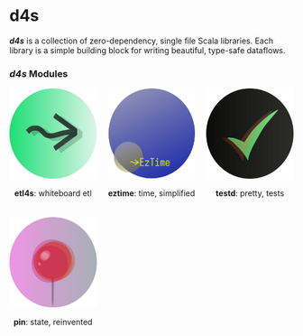 # d4s

**_d4s_** is a collection of zero-dependency, single file Scala libraries. Each library is a simple building block for 
writing beautiful, type-safe dataflows.
### **_d4s_** Modules

<!--
<div align="center">

<div style="display: inline-block; text-align: center; margin: 20px 20px;">
  <a href="https://github.com/mattlianje/etl4s/tree/master">
    <img src="pix/etl4s.png" alt="etl4s" width="160" height="160"/>
  </a>
  <p><strong>etl4s</strong>: whiteboard etl</p>
</div>

<div style="display: inline-block; text-align: center; margin: 20px 20px;">
  <a href="https://github.com/mattlianje/d4s/tree/master/eztime">
    <img src="pix/eztime.png" alt="eztime" width="160" height="160"/>
  </a>
  <p><strong>eztime</strong>: time, simplified</p>
</div>

<div style="display: inline-block; text-align: center; margin: 20px 10px;">
  <a href="https://github.com/mattlianje/d4s/tree/master/eztime">
    <img src="pix/testd.png" alt="testd" width="160" height="160" style="margin-bottom: 10px;"/>
  </a>
  <p><strong>testd</strong>: pretty, tests</p>
</div>

<div style="display: inline-block; text-align: center; margin: 20px 10px;">
  <a href="https://github.com/mattlianje/d4s/tree/master/eztime">
    <img src="pix/pin.png" alt="pin" width="160" height="160" style="margin-bottom: 10px;"/>
  </a>
  <p><strong>pin</strong>: state, reinvented</p>
</div>

</div>
-->

<div align="center">
<div style="display: grid; grid-template-columns: repeat(3, 1fr); gap: 20px; max-width: 800px; margin: 0 auto;">
  <div style="text-align: center;">
    <a href="https://github.com/mattlianje/etl4s/tree/master">
      <img src="pix/etl4s.png" alt="etl4s" width="160" height="160"/>
    </a>
    <p><strong>etl4s</strong>: whiteboard etl</p>
  </div>
  <div style="text-align: center;">
    <a href="https://github.com/mattlianje/d4s/tree/master/eztime">
      <img src="pix/eztime.png" alt="eztime" width="160" height="160"/>
    </a>
    <p><strong>eztime</strong>: time, simplified</p>
  </div>
  <div style="text-align: center;">
    <a href="https://github.com/mattlianje/d4s/tree/master/eztime">
      <img src="pix/testd.png" alt="testd" width="160" height="160"/>
    </a>
    <p><strong>testd</strong>: pretty, tests</p>
  </div>
  <div style="text-align: center;">
    <a href="https://github.com/mattlianje/d4s/tree/master/eztime">
      <img src="pix/pin.png" alt="pin" width="160" height="160"/>
    </a>
    <p><strong>pin</strong>: state, reinvented</p>
  </div>
</div>
</div>
